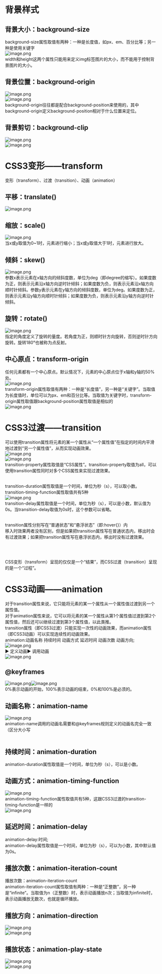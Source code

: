 <a name="nhOYW"></a>
# 背景样式
<a name="HmES0"></a>
## 背景大小：background-size
background-size属性取值有两种：一种是长度值，如px、em、百分比等；另一种是使用关键字<br />![image.png](https://cdn.nlark.com/yuque/0/2021/png/12952106/1631534482366-a09da06c-4c84-4389-9ffc-ea8901bfd576.png#clientId=u37a0b1c1-9c13-4&from=paste&height=91&id=u088bd57f&margin=%5Bobject%20Object%5D&name=image.png&originHeight=182&originWidth=1318&originalType=binary&ratio=1&size=114585&status=done&style=none&taskId=u06d44e18-744c-4b96-a6eb-d2304c07283&width=659)<br />width和height这两个属性只能用来定义img标签图片的大小，而不能用于控制背景图片的大小。
<a name="z1KGl"></a>
## 背景位置：background-origin
![image.png](https://cdn.nlark.com/yuque/0/2021/png/12952106/1631534781891-887effbe-c3a3-4ee9-8378-263f41aac0a3.png#clientId=u37a0b1c1-9c13-4&from=paste&height=34&id=u4c3c2cbd&margin=%5Bobject%20Object%5D&name=image.png&originHeight=67&originWidth=396&originalType=binary&ratio=1&size=5670&status=done&style=none&taskId=u4fdc92ea-36c1-485f-8b1a-4947828e735&width=198)<br />![image.png](https://cdn.nlark.com/yuque/0/2021/png/12952106/1631534804217-08a15a33-e677-4225-b8d9-395ef0c5dadb.png#clientId=u37a0b1c1-9c13-4&from=paste&height=128&id=ub9e441a9&margin=%5Bobject%20Object%5D&name=image.png&originHeight=256&originWidth=1443&originalType=binary&ratio=1&size=108505&status=done&style=none&taskId=u3c919366-96bc-46f7-86a9-171196c7e36&width=721.5)<br />background-origin往往都是配合background-position来使用的，其中background-origin定义background-position相对于什么位置来定位。
<a name="T3SpT"></a>
## 背景剪切：background-clip
![image.png](https://cdn.nlark.com/yuque/0/2021/png/12952106/1631535131419-138551d5-0200-4f71-ad7b-fc7c6f1cdd5a.png#clientId=u37a0b1c1-9c13-4&from=paste&height=122&id=ucb002615&margin=%5Bobject%20Object%5D&name=image.png&originHeight=244&originWidth=1499&originalType=binary&ratio=1&size=103982&status=done&style=none&taskId=u88652a9f-7a34-4307-b3aa-6ba3aa1b31c&width=749.5)<br />![image.png](https://cdn.nlark.com/yuque/0/2021/png/12952106/1631535869131-47eb00bf-92d2-4b3e-ad50-18e18499d2c0.png#clientId=u37a0b1c1-9c13-4&from=paste&height=42&id=u2e164fc8&margin=%5Bobject%20Object%5D&name=image.png&originHeight=83&originWidth=369&originalType=binary&ratio=1&size=7547&status=done&style=none&taskId=u1ec838a7-3c35-4ca9-a558-5d52977bb1b&width=184.5)
<a name="CoFxW"></a>
# CSS3变形——transform
变形（transform）、过渡（transition）、动画（animation）
<a name="s2Pge"></a>
## 平移：translate()
![image.png](https://cdn.nlark.com/yuque/0/2021/png/12952106/1631536196513-2f737060-3bff-46c2-8b44-b28365ed5900.png#clientId=u37a0b1c1-9c13-4&from=paste&height=110&id=u76ac0f85&margin=%5Bobject%20Object%5D&name=image.png&originHeight=220&originWidth=904&originalType=binary&ratio=1&size=35817&status=done&style=none&taskId=u43fbb86f-2e92-4a5d-9497-ed2cea9e4b2&width=452)
<a name="otKR1"></a>
## 缩放：scale()
![image.png](https://cdn.nlark.com/yuque/0/2021/png/12952106/1631536598912-e9a0c36a-4fe1-4f0a-ac1c-7752a7fa5595.png#clientId=u37a0b1c1-9c13-4&from=paste&height=81&id=u2e61c2d4&margin=%5Bobject%20Object%5D&name=image.png&originHeight=161&originWidth=852&originalType=binary&ratio=1&size=33251&status=done&style=none&taskId=ubce3f71b-c1bb-41d9-a930-e6febc39ec6&width=426)<br />当x或y取值为0~1时，元素进行缩小；当x或y取值大于1时，元素进行放大。
<a name="eLrKZ"></a>
## 倾斜：skew()
![image.png](https://cdn.nlark.com/yuque/0/2021/png/12952106/1631537448274-f13d521c-1eea-4683-86ae-ec7d96de10b4.png#clientId=u37a0b1c1-9c13-4&from=paste&height=78&id=u6786fd75&margin=%5Bobject%20Object%5D&name=image.png&originHeight=155&originWidth=877&originalType=binary&ratio=1&size=33143&status=done&style=none&taskId=u609d713d-7834-4168-912e-5b2a726f460&width=438.5)<br />参数x表示元素在x轴方向的倾斜度数，单位为deg（即degree的缩写）。如果度数为正，则表示元素沿x轴方向逆时针倾斜；如果度数为负，则表示元素沿x轴方向顺时针倾斜。参数y表示元素在y轴方向的倾斜度数，单位为deg。如果度数为正，则表示元素沿y轴方向顺时针倾斜；如果度数为负，则表示元素沿y轴方向逆时针倾斜。
<a name="dtwWi"></a>
## 旋转：rotate()
![image.png](https://cdn.nlark.com/yuque/0/2021/png/12952106/1631538068502-2bde2b3c-2e14-4d39-abd9-e9955cbed48b.png#clientId=u37a0b1c1-9c13-4&from=paste&height=35&id=u9e7ed118&margin=%5Bobject%20Object%5D&name=image.png&originHeight=70&originWidth=435&originalType=binary&ratio=1&size=4884&status=done&style=none&taskId=u181565ac-f9e4-4d1d-a312-b1a30841cfb&width=217.5)<br />指定的角度定义了旋转的量度。若角度为正，则顺时针方向旋转，否则逆时针方向旋转。旋转180°也被称为点反射。
<a name="Kwtq7"></a>
## 中心原点：transform-origin
任何元素都有一个中心原点。默认情况下，元素的中心原点位于x轴和y轴的50%处。<br />![image.png](https://cdn.nlark.com/yuque/0/2021/png/12952106/1631539348319-baf561a2-bd59-4611-bf88-48f746a55bb8.png#clientId=u37a0b1c1-9c13-4&from=paste&height=32&id=u8635fc68&margin=%5Bobject%20Object%5D&name=image.png&originHeight=63&originWidth=412&originalType=binary&ratio=1&size=5062&status=done&style=none&taskId=u703c1d92-9620-4079-a25b-e64fabfb81c&width=206)<br />transform-origin属性取值有两种：一种是“长度值”，另一种是“关键字”。当取值为长度值时，单位可以为px、em和百分比等。当取值为关键字时，transform-origin属性取值跟background-position属性取值是相似的<br />![image.png](https://cdn.nlark.com/yuque/0/2021/png/12952106/1631539664455-1456df84-bdc8-402f-a170-b169e1211bef.png#clientId=u37a0b1c1-9c13-4&from=paste&height=197&id=u527b2d1a&margin=%5Bobject%20Object%5D&name=image.png&originHeight=305&originWidth=718&originalType=binary&ratio=1&size=67545&status=done&style=none&taskId=ub6952906-2fea-4655-bb04-c25e40f3d27&width=464)
<a name="wLP4Z"></a>
# CSS3过渡——transition
可以使用transition属性将元素的某一个属性从“一个属性值”在指定的时间内平滑地过渡到“另一个属性值”，从而实现动画效果。<br />![image.png](https://cdn.nlark.com/yuque/0/2021/png/12952106/1631623151152-2717c507-eb25-41bd-bbc1-fbf278624d63.png#clientId=u8974d928-d7e8-4&from=paste&height=33&id=u92e53267&margin=%5Bobject%20Object%5D&name=image.png&originHeight=65&originWidth=812&originalType=binary&ratio=1&size=11660&status=done&style=none&taskId=uda649656-15ab-4cbe-83cd-0eb61a6638a&width=406)<br />![image.png](https://cdn.nlark.com/yuque/0/2021/png/12952106/1631623478025-dded6be0-fb87-4781-bc06-148dd048bc56.png#clientId=u8974d928-d7e8-4&from=paste&height=157&id=uee45f4ae&margin=%5Bobject%20Object%5D&name=image.png&originHeight=314&originWidth=1331&originalType=binary&ratio=1&size=154168&status=done&style=none&taskId=u6bb85b71-fc12-441c-8ce5-271a134b293&width=665.5)<br />transition-property属性取值是“CSS属性”。transition-property取值为all，可以使用transition属性同时对多个CSS属性来实现过渡效果。<br />​

transition-duration属性取值是一个时间，单位为秒（s），可以取小数。<br />transition-timing-function属性取值共有5种<br />![image.png](https://cdn.nlark.com/yuque/0/2021/png/12952106/1631623680080-b6ec6854-d572-4c1c-9c34-0d6fd85ea4e7.png#clientId=u8974d928-d7e8-4&from=paste&height=403&id=uebfe1e62&margin=%5Bobject%20Object%5D&name=image.png&originHeight=806&originWidth=778&originalType=binary&ratio=1&size=109745&status=done&style=none&taskId=u96666c06-73b1-4290-8518-d4432cbbd35&width=389)<br />transition-delay属性取值是一个时间，单位为秒（s），可以是小数，默认值为0s。当transition-delay取值为0s时，这个参数可以省略。<br />​

transition属性分别写在“普通状态”和“悬浮状态”（即:hover{}）内<br />移入时效果两者没有区别，但是如果把transition属性写在普通状态内，移出时会有过渡效果；如果把transition属性写在悬浮状态内，移出时没有过渡效果。<br />​

​

CSS变形（transform）呈现的仅仅是一个“结果”，而CSS过渡（transition）呈现的是一个“过程”。
<a name="tDhxK"></a>
# CSS3动画——animation
对于transition属性来说，它只能将元素的某一个属性从一个属性值过渡到另一个属性值。<br />对于animation属性来说，它可以将元素的某一个属性从第1个属性值过渡到第2个属性值，然后还可以继续过渡到第3个属性值，以此类推。<br />transition属性（即CSS3过渡）只能实现一次性的动画效果，而animation属性（即CSS3动画）可以实现连续性的动画效果。<br />animation:动画名称 持续时间 动画方式 延迟时间 动画次数 动画方向;<br />![image.png](https://cdn.nlark.com/yuque/0/2021/png/12952106/1631877098857-320610cc-0ad3-4a2d-bd15-5fa2aaa4e027.png#clientId=ude0ad0d2-435c-4&from=paste&height=221&id=u2661ff26&margin=%5Bobject%20Object%5D&name=image.png&originHeight=441&originWidth=1483&originalType=binary&ratio=1&size=215903&status=done&style=none&taskId=u57b87edb-fa73-407a-a12a-0b5d333053d&width=741.5)<br />▶ 定义动画▶ 调用动画<br />![image.png](https://cdn.nlark.com/yuque/0/2021/png/12952106/1631877288312-69e6065b-b4d1-4f75-a1ec-320f8c4f2414.png#clientId=ude0ad0d2-435c-4&from=paste&height=321&id=ue3c0dab2&margin=%5Bobject%20Object%5D&name=image.png&originHeight=641&originWidth=548&originalType=binary&ratio=1&size=52191&status=done&style=none&taskId=u447f96b1-c205-4212-bc35-f0f75ff810c&width=274)
<a name="noPCU"></a>
## @keyframes
![image.png](https://cdn.nlark.com/yuque/0/2021/png/12952106/1631877382088-9f996b55-e666-4e42-8da8-4fa4d653d490.png#clientId=ude0ad0d2-435c-4&from=paste&height=157&id=ufeea12be&margin=%5Bobject%20Object%5D&name=image.png&originHeight=313&originWidth=417&originalType=binary&ratio=1&size=13115&status=done&style=none&taskId=u8cc38387-6c34-4f6b-b828-e59c1068f82&width=208.5)![image.png](https://cdn.nlark.com/yuque/0/2021/png/12952106/1631877537422-1b7970fa-c8d6-4fa0-b1a6-89b0c82b39c4.png#clientId=ude0ad0d2-435c-4&from=paste&height=343&id=ub9c2ac96&margin=%5Bobject%20Object%5D&name=image.png&originHeight=685&originWidth=439&originalType=binary&ratio=1&size=38340&status=done&style=none&taskId=u50559732-15d2-413c-ae6e-2524e6f498b&width=219.5)<br />0%表示动画的开始，100%表示动画的结束，0%和100%是必须的。
<a name="d7e11"></a>
## 动画名称：animation-name
![image.png](https://cdn.nlark.com/yuque/0/2021/png/12952106/1631877879985-865d151e-4a7a-4aa8-936b-512222848f0e.png#clientId=ude0ad0d2-435c-4&from=paste&height=35&id=u2c882fce&margin=%5Bobject%20Object%5D&name=image.png&originHeight=70&originWidth=409&originalType=binary&ratio=1&size=5497&status=done&style=none&taskId=ud8f2ec87-d6b6-4aea-88d5-7b880bb96f1&width=204.5)<br />animation-name调用的动画名需要和@keyframes规则定义的动画名完全一致（区分大小写<br />​<br />
<a name="kWkMg"></a>
## 持续时间：animation-duration
animation-duration属性取值是一个时间，单位为秒（s），可以是小数。
<a name="HK4RI"></a>
## 动画方式：animation-timing-function
![image.png](https://cdn.nlark.com/yuque/0/2021/png/12952106/1631879203411-61bdba49-524a-45ff-8a62-1dfa68b5656a.png#clientId=ude0ad0d2-435c-4&from=paste&height=35&id=ud4706023&margin=%5Bobject%20Object%5D&name=image.png&originHeight=69&originWidth=556&originalType=binary&ratio=1&size=6573&status=done&style=none&taskId=u291a1163-d6ca-4b84-923c-162df35bf42&width=278)<br />animation-timing-function属性取值共有5种，这跟CSS3过渡的transition-timing-function是一样的<br />![image.png](https://cdn.nlark.com/yuque/0/2021/png/12952106/1631879228794-a81dd804-569d-4a60-bf54-0248f9a6faac.png#clientId=ude0ad0d2-435c-4&from=paste&height=404&id=u081fd904&margin=%5Bobject%20Object%5D&name=image.png&originHeight=807&originWidth=794&originalType=binary&ratio=1&size=108624&status=done&style=none&taskId=u410499a4-2714-4761-af20-b78a907f9d0&width=397)
<a name="g5ThZ"></a>
## 延迟时间：animation-delay
animation-delay:时间;<br />animation-delay属性取值是一个时间，单位为秒（s），可以为小数，其中默认值为0s。
<a name="XZswS"></a>
## 播放次数：animation-iteration-count
播放次数：animation-iteration-count<br />animation-iteration-count属性取值有两种：一种是“正整数”，另一种是“infinite”。当取值为n（正整数）时，表示动画播放n次；当取值为infinite时，表示动画播放无数次，也就是循环播放。
<a name="eb6ZY"></a>
## 播放方向：animation-direction
![image.png](https://cdn.nlark.com/yuque/0/2021/png/12952106/1631879796693-82472b84-9e31-49ab-a2a0-b19636fd1916.png#clientId=ude0ad0d2-435c-4&from=paste&height=40&id=u8132193d&margin=%5Bobject%20Object%5D&name=image.png&originHeight=79&originWidth=539&originalType=binary&ratio=1&size=5871&status=done&style=none&taskId=u976aaead-6f78-4b1d-9a44-2fd48932a6f&width=269.5)<br />![image.png](https://cdn.nlark.com/yuque/0/2021/png/12952106/1631879853855-9bba5f56-4847-4082-a840-f5d3cf7c0233.png#clientId=ude0ad0d2-435c-4&from=paste&height=129&id=uf6ba0977&margin=%5Bobject%20Object%5D&name=image.png&originHeight=258&originWidth=1617&originalType=binary&ratio=1&size=125606&status=done&style=none&taskId=u6cd802bf-8e18-4bea-8a98-37d0603748a&width=808.5)
<a name="xoq9m"></a>
## 播放状态：animation-play-state
![image.png](https://cdn.nlark.com/yuque/0/2021/png/12952106/1631879919867-a79b7c44-9a76-445f-915e-ffe8807d5b70.png#clientId=ude0ad0d2-435c-4&from=paste&height=39&id=uf42d2795&margin=%5Bobject%20Object%5D&name=image.png&originHeight=77&originWidth=495&originalType=binary&ratio=1&size=6225&status=done&style=none&taskId=ubd39b81d-5a4b-4c6f-813d-f16ed17f05d&width=247.5)<br />![image.png](https://cdn.nlark.com/yuque/0/2021/png/12952106/1631879997552-6f76489a-d1a7-43ea-92a7-af65b50b4b56.png#clientId=ude0ad0d2-435c-4&from=paste&height=97&id=u32f6ca9c&margin=%5Bobject%20Object%5D&name=image.png&originHeight=194&originWidth=1378&originalType=binary&ratio=1&size=48972&status=done&style=none&taskId=ucf431634-a863-4e58-a8bb-e935ca2c90f&width=689)<br />

